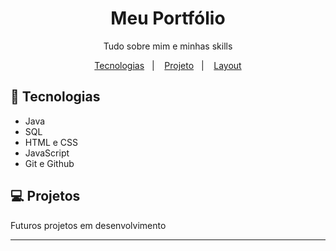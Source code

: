 <h1 align="center"> Meu Portfólio </h1>

<p align="center">
Tudo sobre mim e minhas skills
</p>

<p align="center">
  <a href="#-tecnologias">Tecnologias</a>&nbsp;&nbsp;&nbsp;|&nbsp;&nbsp;&nbsp;
  <a href="#-projeto">Projeto</a>&nbsp;&nbsp;&nbsp;|&nbsp;&nbsp;&nbsp;
  <a href="#-layout">Layout</a>
</p>

## 🚀 Tecnologias

- Java
- SQL
- HTML e CSS
- JavaScript
- Git e Github

## 💻 Projetos

Futuros projetos em desenvolvimento

---
